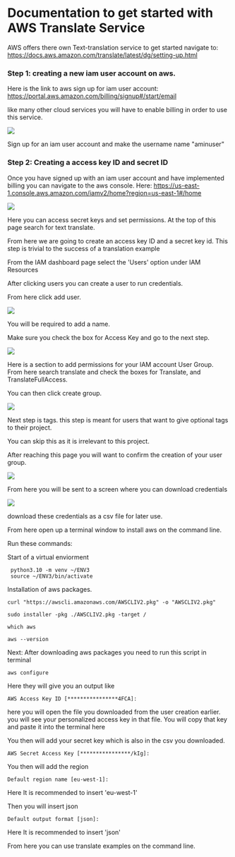 # Documentation to get started with AWS Translate Service

AWS offers there own Text-translation service to get started navigate to: https://docs.aws.amazon.com/translate/latest/dg/setting-up.html

### Step 1: creating a new iam user account on aws.
Here is the link to aws sign up for iam user account:
https://portal.aws.amazon.com/billing/signup#/start/email

like many other cloud services you will have to enable billing in order to use this service.



![](images/a1.png)

Sign up for an iam user account and make the username name "aminuser"

### Step 2: Creating a access key ID and secret ID

Once you have signed up with an iam user account and have implemented billing you can navigate to the aws console. Here:
https://us-east-1.console.aws.amazon.com/iamv2/home?region=us-east-1#/home

![](images/a3.png)

Here you can access secret keys and set permissions.
At the top of this page search for text translate.

From here we are going to create an access key ID and a secret key id.
This step is trivial to the success of a translation example

From the IAM dashboard page select the 'Users' option under IAM Resources

After clicking users you can create a user to run credentials.

From here click add user.

![](images/a4.png)

You will be required to add a name.

Make sure you check the box for Access Key and go to the next step.


![](images/a5.png)

Here is a section to add permissions for your IAM account User Group.
From here search translate and check the boxes for Translate, and TranslateFullAccess.

You can then click create group.

![](images/a6.png)

Next step is tags. this step is meant for users that want to 
give optional tags to their project.

You can skip this as it is irrelevant to this project.

After reaching this page you will want to confirm the creation of your user group.

![](images/a7.png)

From here you will be sent to a screen where you can download credentials


![](images/a8.png)

download these credentials as a csv file for later use.

From here open up a terminal window to install aws on the command line.

Run these commands:

Start of a virtual enviorment

```commandline
 python3.10 -m venv ~/ENV3
 source ~/ENV3/bin/activate
```


Installation of aws packages.
```
curl "https://awscli.amazonaws.com/AWSCLIV2.pkg" -o "AWSCLIV2.pkg"
```
```
sudo installer -pkg ./AWSCLIV2.pkg -target /
```
```
which aws

aws --version
```

Next: After downloading aws packages you need to run this script in terminal
```commandline
aws configure
```
Here they will give you an output like

```AWS Access Key ID [****************4FCA]:```

here you will open the file you downloaded from the user creation earlier.
you will see your personalized access key in that file. You will copy that key and paste it into the terminal here

You then will add your secret key which is also in the csv you downloaded.

```AWS Secret Access Key [****************/kIg]: ```

You then will add the region 

```Default region name [eu-west-1]: ``` 

Here It is recommended to insert 'eu-west-1'

Then you will insert json

```Default output format [json]:``` 

Here It is recommended to insert 'json'

From here you can use translate examples on the command line.





